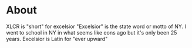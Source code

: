 # About

XLCR is "short" for excelsior
"Excelsior" is the state word or motto of NY.
I went to school in NY in what seems like eons ago but it's only been 25 years.
Excelsior is Latin for "ever upward"

